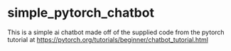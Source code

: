 # simple_pytorch_chatbot
This is a simple ai chatbot made off of the supplied code from the pytorch tutorial at https://pytorch.org/tutorials/beginner/chatbot_tutorial.html
